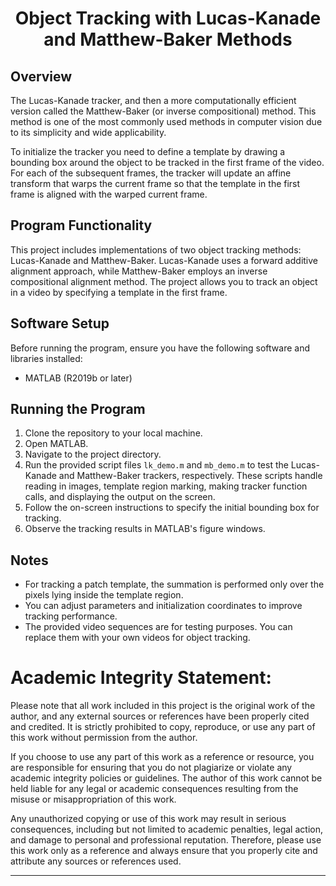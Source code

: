 <h1 align="center">Object Tracking with Lucas-Kanade and Matthew-Baker Methods</h1>

## Overview

The Lucas-Kanade tracker, and then a more computationally efficient version called the Matthew-Baker (or inverse compositional) method. This method is one of the most commonly used methods in computer vision due to its simplicity and wide applicability.

To initialize the tracker you need to define a template by drawing a bounding box around the object to be tracked in the first frame of the video. For each of the subsequent frames, the tracker will update an affine transform that warps the current frame so that the template in the first frame is aligned with the warped current frame.

## Program Functionality
This project includes implementations of two object tracking methods: Lucas-Kanade and Matthew-Baker. Lucas-Kanade uses a forward additive alignment approach, while Matthew-Baker employs an inverse compositional alignment method. The project allows you to track an object in a video by specifying a template in the first frame.

## Software Setup
Before running the program, ensure you have the following software and libraries installed:

- MATLAB (R2019b or later)

## Running the Program
1. Clone the repository to your local machine.
2. Open MATLAB.
3. Navigate to the project directory.
4. Run the provided script files `lk_demo.m` and `mb_demo.m` to test the Lucas-Kanade and Matthew-Baker trackers, respectively. These scripts handle reading in images, template region marking, making tracker function calls, and displaying the output on the screen.
5. Follow the on-screen instructions to specify the initial bounding box for tracking.
6. Observe the tracking results in MATLAB's figure windows.

## Notes
- For tracking a patch template, the summation is performed only over the pixels lying inside the template region.
- You can adjust parameters and initialization coordinates to improve tracking performance.
- The provided video sequences are for testing purposes. You can replace them with your own videos for object tracking.

# Academic Integrity Statement:
Please note that all work included in this project is the original work of the author, and any external sources or references have been properly cited and credited. It is strictly prohibited to copy, reproduce, or use any part of this work without permission from the author.

If you choose to use any part of this work as a reference or resource, you are responsible for ensuring that you do not plagiarize or violate any academic integrity policies or guidelines. The author of this work cannot be held liable for any legal or academic consequences resulting from the misuse or misappropriation of this work.

Any unauthorized copying or use of this work may result in serious consequences, including but not limited to academic penalties, legal action, and damage to personal and professional reputation. Therefore, please use this work only as a reference and always ensure that you properly cite and attribute any sources or references used.

---

